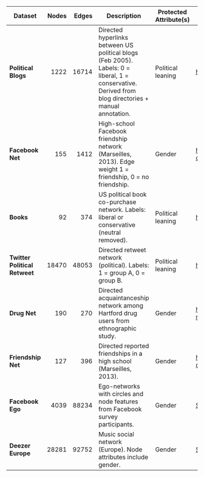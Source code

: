 | **Dataset**                   | **Nodes** | **Edges** | **Description**                                                                                                                                      | **Protected Attribute(s)** | **Source**                                                                                              |
| ----------------------------- | --------: | --------: | ---------------------------------------------------------------------------------------------------------------------------------------------------- | -------------------------- | ------------------------------------------------------------------------------------------------------- |
| **Political Blogs**           |      1222 |     16714 | Directed hyperlinks between US political blogs (Feb 2005). Labels: 0 = liberal, 1 = conservative. Derived from blog directories + manual annotation. | Political leaning          | https://websites.umich.edu/~mejn/netdata/                                              |
| **Facebook Net**              |       155 |      1412 | High-school Facebook friendship network (Marseilles, 2013). Edge weight 1 = friendship, 0 = no friendship.                                           | Gender                     | http://www.sociopatterns.org/datasets/high-school-contact-and-friendship-networks/     |
| **Books**                     |        92 |       374 | US political book co-purchase network. Labels: liberal or conservative (neutral removed).                                                            | Political leaning          | https://websites.umich.edu/~mejn/netdata/                                              |
| **Twitter Political Retweet** |     18470 |     48053 | Directed retweet network (political). Labels: 1 = group A, 0 = group B.                                                                              | Political leaning          | https://networkrepository.com/                                                         |
| **Drug Net**                  |       190 |       270 | Directed acquaintanceship network among Hartford drug users from ethnographic study.                                                                 | Gender                     | https://sites.google.com/site/ucinetsoftware/datasets/covert-networks/drugnet          |
| **Friendship Net**            |       127 |       396 | Directed reported friendships in a high school (Marseilles, 2013).                                                                                   | Gender                     | http://www.sociopatterns.org/datasets/high-school-contact-and-friendship-networks/     |
| **Facebook Ego**              |      4039 |     88234 | Ego-networks with circles and node features from Facebook survey participants.                                                                       | Gender                     | [SNAP](https://snap.stanford.edu/data/ego-Facebook.html)                               |
| **Deezer Europe**             |     28281 |     92752 | Music social network (Europe). Node attributes include gender.                                                                                       | Gender                     | [SNAP](https://snap.stanford.edu/data/feather-deezer-social.html)                      |
